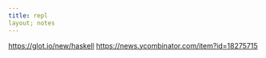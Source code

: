 ```yaml
---
title: repl
layout; notes
---
```


https://glot.io/new/haskell
https://news.ycombinator.com/item?id=18275715
